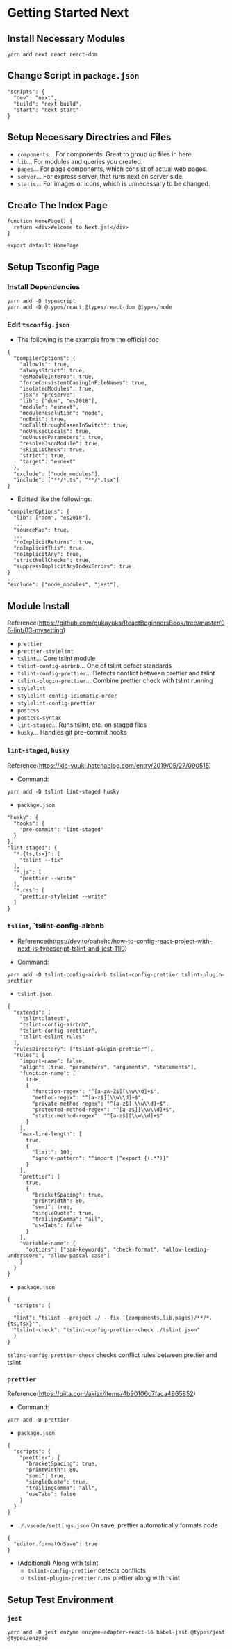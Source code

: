 # Getting Started Next
## Install Necessary Modules
```
yarn add next react react-dom
```

## Change Script in `package.json`
```
"scripts": {
  "dev": "next",
  "build": "next build",
  "start": "next start"
}
```

## Setup Necessary Directries and Files
- `components`... For components. Great to group up files in here.
- `lib`... For modules and queries you created.
- `pages`... For page components, which consist of actual web pages.
- `server`... For express server, that runs next on server side.
- `static`... For images or icons, which is unnecessary to be changed.

## Create The Index Page
```
function HomePage() {
  return <div>Welcome to Next.js!</div>
}

export default HomePage
```

## Setup Tsconfig Page
### Install Dependencies
```
yarn add -D typescript
yarn add -D @types/react @types/react-dom @types/node
```

### Edit `tsconfig.json`
- The following is the example from the official doc
```
{
  "compilerOptions": {
    "allowJs": true,
    "alwaysStrict": true,
    "esModuleInterop": true,
    "forceConsistentCasingInFileNames": true,
    "isolatedModules": true,
    "jsx": "preserve",
    "lib": ["dom", "es2018"],
    "module": "esnext",
    "moduleResolution": "node",
    "noEmit": true,
    "noFallthroughCasesInSwitch": true,
    "noUnusedLocals": true,
    "noUnusedParameters": true,
    "resolveJsonModule": true,
    "skipLibCheck": true,
    "strict": true,
    "target": "esnext"
  },
  "exclude": ["node_modules"],
  "include": ["**/*.ts", "**/*.tsx"]
}
```

- Editted like the followings:
```
"compilerOptions": {
  "lib": ["dom", "es2018"],
  ...
  "sourceMap": true,
  ...
  "noImplicitReturns": true, 
  "noImplicitThis": true,
  "noImplicitAny": true, 
  "strictNullChecks": true, 
  "suppressImplicitAnyIndexErrors": true, 
}
...
"exclude": ["node_modules", "jest"],
```

## Module Install
Reference(https://github.com/oukayuka/ReactBeginnersBook/tree/master/06-lint/03-mysetting)
- `prettier`
- `prettier-stylelint`
- `tslint`... Core tslint module
- `tslint-config-airbnb`... One of tslint defact standards
- `tslint-config-prettier`... Detects conflict between prettier and tslint
- `tslint-plugin-prettier`... Combine prettier check with tslint running
- `stylelint`
- `stylelint-config-idiomatic-order`
- `stylelint-config-prettier`
- `postcss`
- `postcss-syntax`
- `lint-staged`... Runs tslint, etc. on staged files
- `husky`... Handles git pre-commit hooks

### `lint-staged`, `husky`
Reference(https://kic-yuuki.hatenablog.com/entry/2019/05/27/090515)
- Command:
```
yarn add -D tslint lint-staged husky
```
- `package.json`
```
"husky": {
  "hooks": {
    "pre-commit": "lint-staged"
  }
},
"lint-staged": {
  "*.{ts,tsx}": [
    "tslint --fix"
  ],
  "*.js": [
    "prettier --write"
  ],
  "*.css": [
    "prettier-stylelint --write"
  ]
}
```

### `tslint`, `tslint-config-airbnb
* Reference(https://dev.to/oahehc/how-to-config-react-project-with-next-js-typescript-tslint-and-jest-11l0)
- Command:
```
yarn add -D tslint-config-airbnb tslint-config-prettier tslint-plugin-prettier
```
- `tslint.json`
```
{
  "extends": [
    "tslint:latest",
    "tslint-config-airbnb",
    "tslint-config-prettier",
    "tslint-eslint-rules"
  ],
  "rulesDirectory": ["tslint-plugin-prettier"],
  "rules": {
    "import-name": false,
    "align": [true, "parameters", "arguments", "statements"],
    "function-name": [
      true,
      {
        "function-regex": "^[a-zA-Z$][\\w\\d]+$",
        "method-regex": "^[a-z$][\\w\\d]+$",
        "private-method-regex": "^[a-z$][\\w\\d]+$",
        "protected-method-regex": "^[a-z$][\\w\\d]+$",
        "static-method-regex": "^[a-z$][\\w\\d]+$"
      }
    ],
    "max-line-length": [
      true,
      {
        "limit": 100,
        "ignore-pattern": "^import |^export {(.*?)}"
      }
    ],
    "prettier": [
      true,
      {
        "bracketSpacing": true,
        "printWidth": 80,
        "semi": true,
        "singleQuote": true,
        "trailingComma": "all",
        "useTabs": false
      }
    ],
    "variable-name": {
      "options": ["ban-keywords", "check-format", "allow-leading-underscore", "allow-pascal-case"]
    }
  }
}
```
- `package.json`
```
{
  "scripts": {
  ...
  "lint": "tslint --project ./ --fix '{components,lib,pages}/**/*.{ts,tsx}'",
  "tslint-check": "tslint-config-prettier-check ./tslint.json"
  }
}
```
`tslint-config-prettier-check` checks conflict rules between prettier and tslint

### `prettier`
Reference(https://qiita.com/akisx/items/4b90106c7faca4965852)
- Command:
```
yarn add -D prettier
```
- `package.json`
```
{
  "scripts": {
    "prettier": {
      "bracketSpacing": true,
      "printWidth": 80,
      "semi": true,
      "singleQuote": true,
      "trailingComma": "all",
      "useTabs": false
    }
  } 
}
```
- `./.vscode/settings.json` 
On save, prettier automatically formats code
```
{
  "editor.formatOnSave": true
}
```
- (Additional) Along with tslint
  - `tslint-config-prettier` detects conflicts
  - `tslint-plugin-prettier` runs prettier along with tslint

## Setup Test Environment
### `jest`
```
yarn add -D jest enzyme enzyme-adapter-react-16 babel-jest @types/jest @types/enzyme
```

